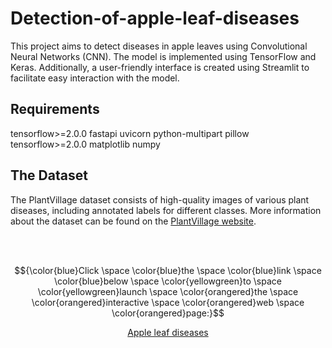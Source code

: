 # Detection-of-apple-leaf-diseases

This project aims to detect diseases in apple leaves using Convolutional Neural Networks (CNN). The model is implemented using TensorFlow and Keras. Additionally, a user-friendly interface is created using Streamlit to facilitate easy interaction with the model.

## Requirements
tensorflow>=2.0.0
fastapi
uvicorn
python-multipart
pillow
tensorflow>=2.0.0
matplotlib
numpy
## The Dataset  
The PlantVillage dataset consists of high-quality images of various plant diseases, including annotated labels for different classes. More information about the dataset can be found on the [PlantVillage website](https://plantvillage.psu.edu/).


<br>
<br>

$${\color{blue}Click \space \color{blue}the \space \color{blue}link \space \color{blue}below \space \color{yellowgreen}to \space \color{yellowgreen}launch \space \color{orangered}the \space \color{orangered}interactive \space \color{orangered}web \space \color{orangered}page:}$$ 
<p align="center">
  <a href="(https://detection-of-apple-leaf-diseases.streamlit.app/)">Apple leaf diseases</a>
</p>  

<br>







 




   
  










   


   
    

     
    
    



